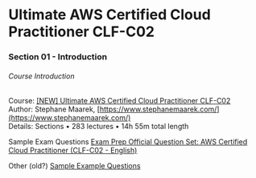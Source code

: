 # Ultimate AWS Certified Cloud Practitioner CLF-C02

### Section 01 - Introduction

###### Course Introduction
Course: [
[NEW] Ultimate AWS Certified Cloud Practitioner CLF-C02
](https://www.udemy.com/course/aws-certified-cloud-practitioner-new/)<br />
Author: Stephane Maarek, [https://www.stephanemaarek.com/](https://www.stephanemaarek.com/)<br />
Details: Sections • 283 lectures • 14h 55m total length

Sample Exam Questions [
Exam Prep Official Question Set: AWS Certified Cloud Practitioner (CLF-C02 - English)](https://explore.skillbuilder.aws/learn/course/external/view/elearning/14050/aws-certified-cloud-practioner-official-practice-question-set-clf-c02-english)

Other (old?) [Sample Example Questions](https://d1.awsstatic.com/training-and-certification/docs-cloud-practitioner/AWS-Certified-Cloud-Practitioner_Sample-Questions.pdf)
